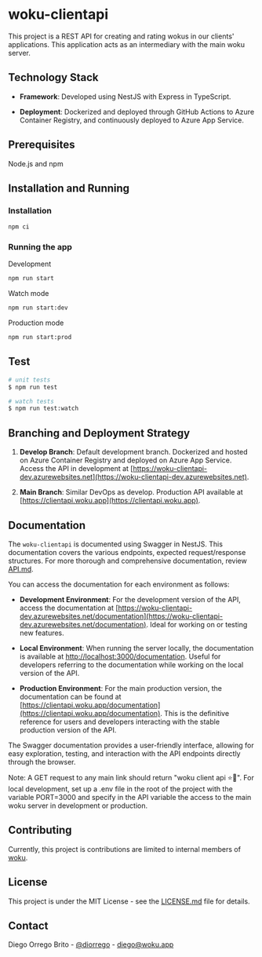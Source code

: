 # woku-clientapi

This project is a REST API for creating and rating wokus in our clients' applications. This application acts as an intermediary with the main woku server.

## Technology Stack

- **Framework**:
  Developed using NestJS with Express in TypeScript.

- **Deployment**:
  Dockerized and deployed through GitHub Actions to Azure Container Registry, and continuously deployed to Azure App Service.

## Prerequisites

Node.js and npm

## Installation and Running

### Installation

```bash
npm ci
```

### Running the app

Development

```bash
npm run start
```

Watch mode

```bash
npm run start:dev
```

Production mode

```bash
npm run start:prod
```

## Test

```bash
# unit tests
$ npm run test

# watch tests
$ npm run test:watch
```

## Branching and Deployment Strategy

1. **Develop Branch**:
   Default development branch. Dockerized and hosted on Azure Container Registry and deployed on Azure App Service. Access the API in development at [https://woku-clientapi-dev.azurewebsites.net](https://woku-clientapi-dev.azurewebsites.net).

2. **Main Branch**:
   Similar DevOps as develop. Production API available at [https://clientapi.woku.app](https://clientapi.woku.app).

## Documentation

The `woku-clientapi` is documented using Swagger in NestJS. This documentation covers the various endpoints, expected request/response structures. For more thorough and comprehensive documentation, review [API.md](API.md).

You can access the documentation for each environment as follows:

- **Development Environment**: For the development version of the API, access the documentation at [https://woku-clientapi-dev.azurewebsites.net/documentation](https://woku-clientapi-dev.azurewebsites.net/documentation). Ideal for working on or testing new features.

- **Local Environment**: When running the server locally, the documentation is available at [http://localhost:3000/documentation](http://localhost:3000/documentation). Useful for developers referring to the documentation while working on the local version of the API.

- **Production Environment**: For the main production version, the documentation can be found at [https://clientapi.woku.app/documentation](https://clientapi.woku.app/documentation). This is the definitive reference for users and developers interacting with the stable production version of the API.

The Swagger documentation provides a user-friendly interface, allowing for easy exploration, testing, and interaction with the API endpoints directly through the browser.

Note: A GET request to any main link should return "woku client api ⭐️💬". For local development, set up a .env file in the root of the project with the variable PORT=3000 and specify in the API variable the access to the main woku server in development or production.

## Contributing

Currently, this project is contributions are limited to internal members of [woku](https://woku.app).

## License

This project is under the MIT License - see the [LICENSE.md](LICENSE.md) file for details.

## Contact

Diego Orrego Brito - [@diorrego](https://github.com/diorrego) - diego@woku.app

